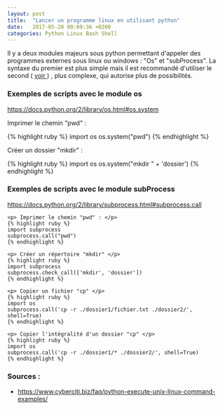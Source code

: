 ```yaml
---
layout: post
title:  "Lancer un programme linux en utilisant python"
date:   2017-05-20 00:09:36 +0200
categories: Python Linux Bash Shell 
---
```



Il y a deux modules majeurs sous python permettant d'appeler des programmes externes sous linux ou windows : "Os" et "subProcess". La syntaxe du premier est plus simple mais il est recommandé d'utiliser le second ( <a href="https://docs.python.org/2/library/subprocess.html#replacing-os-system" target ="_blanck"> voir </a> ) , plus complexe, qui autorise plus de possibilités.


<h3>Exemples de scripts avec le module os </h3>
<a href="https://docs.python.org/2/library/os.html#os.system" target="_blanck">https://docs.python.org/2/library/os.html#os.system</a>


<p> Imprimer le chemin "pwd" : </p>
{% highlight ruby %}
    import os
    os.system("pwd")
{% endhighlight %}
    
<p> Créer un dossier "mkdir" : </p>
    {% highlight ruby %}
    import os
    os.system("mkdir " + 'dossier')
    {% endhighlight %}

<h3>Exemples de scripts avec le module subProcess</h3>

<a href="https://docs.python.org/2/library/subprocess.html#subprocess.call" target="_blanck">https://docs.python.org/2/library/subprocess.html#subprocess.call</a>


    <p> Imprimer le chemin "pwd" : </p>
    {% highlight ruby %}
    import subprocess
    subprocess.call("pwd")
    {% endhighlight %}
    
    <p> Créer un répertoire "mkdir" </p>
    {% highlight ruby %}
    import subprocess
    subprocess.check_call(['mkdir', 'dossier'])
    {% endhighlight %}
    
    <p> Copier un fichier "cp" </p>
    {% highlight ruby %}
    import os
    subprocess.call('cp -r ./dossier1/fichier.txt ./dossier2/', shell=True)
    {% endhighlight %}
    
    <p> Copier l'intégralité d'un dossier "cp" </p>
    {% highlight ruby %}
    import os
    subprocess.call('cp -r ./dossier1/* ./dossier2/', shell=True)
    {% endhighlight %}
    

<h3>Sources :</h3>

<ul>
    <li>
    <a href="https://www.cyberciti.biz/faq/python-execute-unix-linux-command-examples/" target="_blanck">https://www.cyberciti.biz/faq/python-execute-unix-linux-command-examples/</a>
    </li>
</ul>


